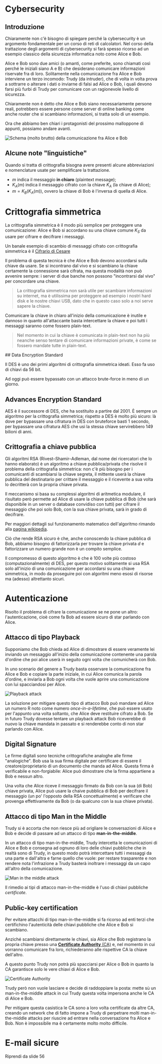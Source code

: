 # Cybersecurity

## Introduzione

Chiaramente non c'è bisogno di spiegare perché la cybersecurity è un argomento fondamentale per un corso di reti di calcolatori.
Nel corso della trattazione degli argomenti di cybersecurity si farà spesso ricorso ad un esempio classico della sicurezza informatica noto come Alice e Bob.

Alice e Bob sono due amici (o amanti, come preferite, sono chiamati così perché le iniziali siano A e B) che desiderano comunicare informazioni riservate fra di loro.
Solitamente nella comunicazione fra Alice e Bob interviene un terzo incomodo: Trudy (da intruder), che di volta in volta prova a sottrarre o alterare i dati o inviarne di falsi ad Alice o Bob, i quali devono farsi più furbi di Trudy per comunicare con un ragionevole livello di sicurezza.

Chiaramente non è detto che Alice e Bob siano necessariamente persone reali, potrebbero essere persone come server di online banking come anche router che si scambiano informazioni, si tratta solo di un esempio.

Ora che abbiamo ben chiari i protagonisti del prossimo malloppone di appunti, possiamo andare avanti.

![Schema (molto brutto) della comunicazione fra Alice e Bob](assets/schema-alice-bob-trudy.png)

## Alcune note "linguistiche"

Quando si tratta di crittografia bisogna avere presenti alcune abbreviazioni e nomenclature usate per semplificare la trattazione.

- $m$ indica il messaggio **in chiaro** (plaintext message);
- $K_A(m)$ indica il messaggio cifrato con la chiave $K_A$ (la chiave di Alice);
- $m=K_B(K_A(m))$, ovvero la chiave di Bob è l'inversa di quella di Alice.

# Crittografia simmetrica

La crittografia simmetrica è il modo più semplice per proteggere una comunicazione: Alice e Bob si accordano su una chiave comune $K_S$ da usare per cifrare e decifrare i messaggi.

Un banale esempio di scambio di messaggi cifrato con crittografia simmetrica è il [Cifrario di Cesare](https://it.wikipedia.org/wiki/Cifrario_di_Cesare)

Il problema di questa tecnica è che Alice e Bob devono accordarsi sulla chiave da usare. Se si incontrano dal vivo e si scambiano la chiave certamente la connessione sarà cifrata, ma questa modalità non può avvenire sempre: i server di due banche non possono "incontrarsi dal vivo" per concordare una chiave.

> La crittografia simmetrica non sarà utile per scambiare informazioni su internet, ma è utilissima per proteggere ad esempio i nostri hard disk e le nostre chiavi USB, dato che in questo caso solo a noi serve sapere la chiave.

Comunicare la chiave in chiaro all'inizio della comunicazione è inutile e dannoso in quanto all'attaccante basta intercettare la chiave e poi tutti i messaggi saranno come fossero plain-text.

> Nel momento in cui la chiave è comunicata in plain-text non ha più neanche senso tentare di comunicare informazioni private, è come se fossero mandate tutte in plain-text.

## Data Encryption Standard

Il DES è uno dei primi algoritmi di crittografia simmetrica ideati.
Esso fa uso di chiavi da 56 bit.

Ad oggi può essere bypassato con un attacco brute-force in meno di un giorno.

## Advances Encryption Standard

AES è il successore di DES, che ha sostituito a partire dal 2001. È sempre un algoritmo per la crittografia simmetrica; rispetto a DES è molto più sicuro: là dove per bypassare una cifratura in DES con bruteforce basti 1 secondo, per bypassare una cifratura AES che usi la stessa chiave servirebbero 149 bilioni di anni.

## Crittografia a chiave pubblica

Gli algoritmi RSA (Rivest–Shamir–Adleman, dal nome dei ricercatori che lo hanno elaborato) è un algoritmo a chiave pubblica/privata che risolve il problema della crittografia simmetrica: non c'è più bisogno per i comunicanti di scambiarsi la chiave segreta, il mittente userà la chiave pubblica del destinatario per crittare il messaggio e il ricevente a sua volta lo decritterà con la propria chiave privata.

Il meccanismo si basa su complessi algoritmi di aritmetica modulare, il risultato però permette ad Alice di usare la chiave pubblica di Bob (che sarà disponibile in un server o database convidiso con tutti) per cifrare il messaggio che poi solo Bob, con la sua chiave privata, sarà in grado di decifrare.

Per maggiori dettagli sul funzionamento matematico dell'algoritmo rimando alla [pagina wikipedia](<https://en.wikipedia.org/wiki/RSA_(cryptosystem)>).

Ciò che rende RSA sicuro è che, anche conoscendo la chiave pubblica di Bob, abbiamo bisogno di fattorizzarla per trovare la chiave privata $d$ e fattorizzare un numero grande non è un compito semplice.

Il compromesso di questo algoritmo è che è 100 volte più costoso (computazionalmente) di DES, per questo motivo solitamente si usa RSA solo all'inizio di una comunicazione per accordarsi su una chiave simmetrica, in modo da proseguire poi con algoritmi meno esosi di risorse ma (adesso) altrettanto sicuri.

# Autenticazione

Risolto il problema di cifrare la comunicazione se ne pone un altro: l'autenticazione, cioè come fa Bob ad essere sicuro di star parlando con Alice.

## Attacco di tipo Playback

Supponiamo che Bob chieda ad Alice di dimostrare di essere veramente lei inviando un messaggio all'inizio della comunicazione contenente una parola d'ordine che poi alice userà in seguito ogni volta che comunicherà con Bob.

In uno scenario del genere a Trudy basta osservare la comunicazione fra Alice e Bob e copiare la parte iniziale, in cui Alice comunica la parola d'ordine, e inviarla a Bob ogni volta che vuole aprire una comunicazione con lui spacciandosi per Alice.

![Playback attack](assets/playback-attack.png)

La soluzione per mitigare questo tipo di attacco Bob può mandare ad Alice un numero R noto come numero _once-in-a-lifetime_, che può essere usato per l'appunto una volta soltanto, che Alice deve restituire cifrato a Bob. Se in futuro Trudy dovesse tentare un playback attack Bob riceverebbe di nuovo la chiave mandata in passato e si renderebbe conto di non star parlando con Alice.

## Digital Signature

Le firme digitali sono tecniche crittografiche analoghe alle firme "analogiche".
Bob usa la sua firma digitale per certificare di essere il creatore/proprietario di un documento che manda ad Alice.
Questa firma è verificabile e non-forgiabile: Alice può dimostrare che la firma appartiene a Bob e nessun altro.

Una volta che Alice riceve il messaggio firmato da Bob con la sua (di Bob) chiave privata, Alice può usare la chaive pubblica di Bob per decifrare il messaggio (un po' l'opposto della RSA concettualmente) e verificare che provenga effettivamente da Bob (o da qualcuno con la sua chiave privata).

## Attacco di tipo Man in the Middle

Trudy si è accorta che non riesce più ad origliare le conversazioni di Alice e Bob e decide di passare ad un attacco di tipo **man-in-the-middle**.

In un attacco di tipo man-in-the-middle, Trudy intercetta le comunicazioni di Alice e Bob e consegna ad ognuno di loro delle chiavi pubbliche che in realtà sono di Trudy, in questo modo potrà intercettare tutti i messaggi da una parte e dall'altra e farne quello che vuole: per restare trasparente e non rendere nota l'infrazione a Trudy basterà inoltrare i messaggi da un capo all'altro della comunicazione.

![Man in the middle attack](assets/man-in-the-middle.png)

Il rimedio ai tipi di attacco man-in-the-middle è l'uso di chiavi pubbliche _certificate_.

## Public-key certification

Per evitare attacchi di tipo man-in-the-middle si fa ricorso ad enti terzi che certifichino l'autenticità delle chiavi pubbliche che Alice e Bob si scambiano.

Anziché scambiarsi direttamente le chiavi, sia Alice che Bob registrano la propria chiave presso una [**Certificate Authority** (CA)](https://en.wikipedia.org/wiki/Certificate_authority) e, nel momento in cui vorranno comunicare fra loro, richiederanno alle rispettive CA la chiave dell'altro.

A questo punto Trudy non potrà più spacciarsi per Alice o Bob in quanto la CA garantisce solo le vere chiavi di Alice e Bob.

![Certificate Authority](assets/certificate-authority.png)

Trudy però non vuole lasciare e decide di raddoppiare la posta: mette sù un man-in-the-middle attack in cui Trudy questa volta impersona anche le CA di Alice e Bob.

Per mitigare questa casistica le CA sono a loro volta certificate da altre CA, creando un network che di fatto impone a Trudy di perpetrare molti man-in-the-middle attacks per riuscire ad entrare nella conversazione fra Alice e Bob. Non è impossibile ma è certamente molto molto difficile.

# E-mail sicure

Riprendi da slide 56
